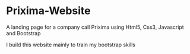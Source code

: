 # Prixima-Website
A landing page for a company call Prixima using Html5, Css3, Javascript and Bootstrap


I build this website mainly to train my bootstrap skills
